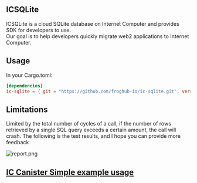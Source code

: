 ## ICSQLite
ICSQLite is a cloud SQLite database on Internet Computer and provides SDK for developers to use.  
Our goal is to help developers quickly migrate web2 applications to Internet Computer. 


## Usage

In your Cargo.toml:

```toml
[dependencies]
ic-sqlite = { git = "https://github.com/froghub-io/ic-sqlite.git", version = "0.1.0" }
```

## Limitations
Limited by the total number of cycles of a call, if the number of rows retrieved by a single SQL query exceeds a certain amount, the call will crash. The following is the test results, and I hope you can provide more feedback

![report.png](https://github.com/froghub-io/ic-sqlite/blob/main/examples/static/report.png)


## [IC Canister Simple example usage](https://github.com/froghub-io/ic-sqlite/tree/main/examples/backend)